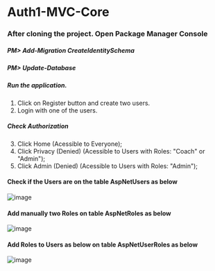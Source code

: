 # Auth1-MVC-Core

### After cloning the project. Open Package Manager Console

##### PM> Add-Migration CreateIdentitySchema
##### PM> Update-Database



##### Run the application.
1) Click on Register button and create two users.
2) Login with one of the users.

##### Check Authorization
3) Click Home (Acessible to Everyone); 
4) Click Privacy (Denied) (Acessible to Users with Roles: "Coach" or "Admin"); 
5) Click Admin (Denied) (Acessible to Users with Roles: "Admin");

#### Check if the Users are on the table AspNetUsers as below
![image](https://user-images.githubusercontent.com/118259688/211039593-2ad2a287-a5d1-42f5-ab5b-3d21913c87bd.png)

#### Add manually two Roles on table AspNetRoles as below
![image](https://user-images.githubusercontent.com/118259688/211037767-2bf9bb1c-c3b9-4e14-8840-855f75e3b92e.png)

#### Add Roles to Users as below on table AspNetUserRoles as below
![image](https://user-images.githubusercontent.com/118259688/211039047-c59c352a-669b-4b41-b045-b2c1e65cc0fe.png)




